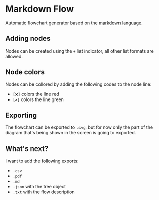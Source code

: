 # Markdown Flow

Automatic flowchart generator based on the [markdown language](https://github.com/adam-p/markdown-here/wiki/Markdown-Cheatsheet).

## Adding nodes
Nodes can be created using the `+` list indicator, all other list formats are allowed.

## Node colors
Nodes can be collored by adding the following codes to the node line:

- `[❌]` colors the line red
- `[✔]` colors the line green

## Exporting
The flowchart can be exported to `.svg`, but for now only the part of the diagram that's being shown in the screen is going to exported.

## What's next?
I want to add the following exports:

- `.csv`
- `.pdf`
- `.md`
- `.json` with the tree object
- `.txt` with the flow description
